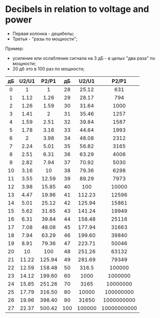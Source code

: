 # Decibels in relation to voltage and power

- Первая колонка - децибелы; 
- Третья - "разы по мощности";

Пример:

- усиление или ослабление сигнала на 3 дБ - в целых "два раза" по мощности;
- 20 дб это в 100 раз по мощности;

| дБ  | U2/U1 | P2/P1  | дБ  | U2/U1  | P2/P1       |
|:---:|:-----:|:------:|:---:|:------:|:-----------:|
|  0  | 1     | 1      | 28  | 25.12  | 631         |
|  1  | 1.12  | 1.26   | 29  | 28.17  | 794         |
|  2  | 1.26  | 1.59   | 30  | 31.64  | 1000        |
|  3  | 1.41  | 2      | 31  | 35.46  | 1257        |
|  4  | 1.59  | 2.51   | 32  | 39.84  | 1587        |
|  5  | 1.78  | 3.16   | 33  | 44.64  | 1993        |
|  6  | 2     | 3.98   | 34  | 48.08  | 2312        |
|  7  | 2.24  | 5.01   | 35  | 56.82  | 3165        |
|  8  | 2.51  | 6.31   | 36  | 63.29  | 4006        |
|  9  | 2.82  | 7.94   | 37  | 70.92  | 5030        |
| 10  | 3.16  | 10     | 38  | 79.36  | 6298        |
| 11  | 3.55  | 12.59  | 39  | 89.29  | 7973        |
| 12  | 3.98  | 15.85  | 40  | 100    | 10000       |
| 13  | 4.47  | 19.96  | 41  | 112.23 | 12596       |
| 14  | 5.01  | 25.12  | 42  | 125.94 | 15861       |
| 15  | 5.62  | 31.65  | 43  | 141.24 | 19949       |
| 16  | 6.31  | 39.84  | 44  | 158.48 | 25116       |
| 17  | 7.08  | 48.08  | 45  | 177.94 | 31663       |
| 18  | 7.94  | 63.29  | 46  | 199.60 | 39840       |
| 19  | 8.91  | 79.36  | 47  | 223.71 | 50046       |
| 20  | 10    | 100    | 48  | 251.26 | 63132       |
| 21  | 11.22 | 125.94 | 49  | 281.69 | 79349       |
| 22  | 12.59 | 158.48 | 50  | 316.5  | 100000      |
| 23  | 14.12 | 199.60 | 60  | 1000   | 1000000     |
| 24  | 15.85 | 251.26 | 70  | 3165   | 10000000    |
| 25  | 17.79 | 316.50 | 80  | 10000  | 100000000   |
| 26  | 19.96 | 398.40 | 90  | 31650  | 1000000000  |
| 27  | 22.37 | 500.42 | 100 | 100000 | 10000000000 |
